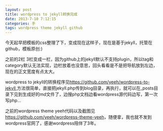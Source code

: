 ```yaml
---
layout: post
title: wordpress to jekyll转换完成
date: 2013-7-10 7:12:15
categories: 手
tags: wordpress theme jekyll github
---
```

今天起早把模板的css整理了下，变成现在这样子，现在是基于jekyll，托管在github，模板原创:)

之前的2栏 3栏变成一栏，因为github上的jekyll默认不支持plugin，所以tag和category默认无法实现，边栏放着也没意思，回头看看是不是把导航放到左边，现在的正文宽度有点太大。

wordpress to jekyll的转换程序见<https://github.com/yeeh/wordpress-to-jekyll>,方法很简单，直接把jekyll.php传到blog目录，再执行，就可以在_posts目录下见到生成好的md文件了，边搜php文档边看wordpress源代码边写，第一次写php...

之前的wordpress theme yeeh代码以及截图见<https://github.com/yeeh/wordpress-theme-yeeh>，随便拿，我也就不发到wordpress官网了，感谢wordpress陪伴了3年。

